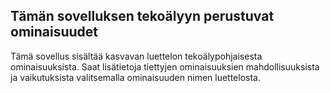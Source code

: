 ## <a name="ai-driven-features-in-this-app"></a>Tämän sovelluksen tekoälyyn perustuvat ominaisuudet

Tämä sovellus sisältää kasvavan luettelon tekoälypohjaisesta ominaisuuksista. Saat lisätietoja tiettyjen ominaisuuksien mahdollisuuksista ja vaikutuksista valitsemalla ominaisuuden nimen luettelosta.

